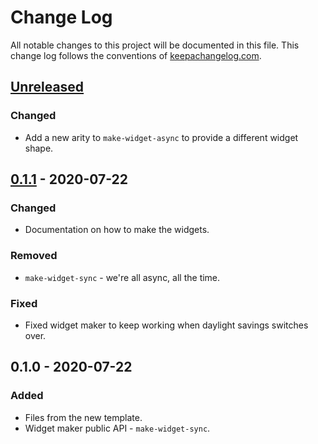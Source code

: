 # Change Log
All notable changes to this project will be documented in this file. This change log follows the conventions of [keepachangelog.com](http://keepachangelog.com/).

## [Unreleased]
### Changed
- Add a new arity to `make-widget-async` to provide a different widget shape.

## [0.1.1] - 2020-07-22
### Changed
- Documentation on how to make the widgets.

### Removed
- `make-widget-sync` - we're all async, all the time.

### Fixed
- Fixed widget maker to keep working when daylight savings switches over.

## 0.1.0 - 2020-07-22
### Added
- Files from the new template.
- Widget maker public API - `make-widget-sync`.

[Unreleased]: https://github.com/your-name/law-generator/compare/0.1.1...HEAD
[0.1.1]: https://github.com/your-name/law-generator/compare/0.1.0...0.1.1
